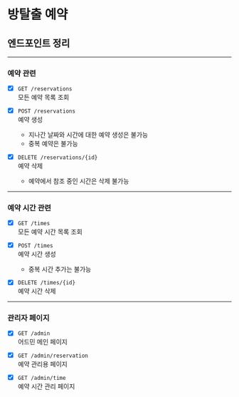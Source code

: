 # 방탈출 예약

## 엔드포인트 정리

---

### 예약 관련
- [x] `GET /reservations`  
  모든 예약 목록 조회


- [x] `POST /reservations`  
  예약 생성
  - 지나간 날짜와 시간에 대한 예약 생성은 불가능
  - 중복 예약은 불가능


- [x] `DELETE /reservations/{id}`  
  예약 삭제
  - 예약에서 참조 중인 시간은 삭제 불가능
  

---

### 예약 시간 관련
- [x] `GET /times`  
  모든 예약 시간 목록 조회


- [x] `POST /times`  
  예약 시간 생성
  - 중복 시간 추가는 불가능

- [x] `DELETE /times/{id}`  
  예약 시간 삭제
---

### 관리자 페이지


- [x] `GET /admin`  
  어드민 메인 페이지


- [x] `GET /admin/reservation`  
  예약 관리용 페이지


- [x] `GET /admin/time`  
  예약 시간 관리 페이지  
